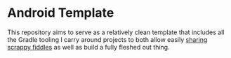 # Android Template

This repository aims to serve as a relatively clean template that includes all the Gradle tooling I carry around projects to both allow easily [sharing scrappy fiddles](https://www.todepond.com/wikiblogarden/scrappy-fiddles/sharing/normalising/live/) as well as build a fully fleshed out thing.

